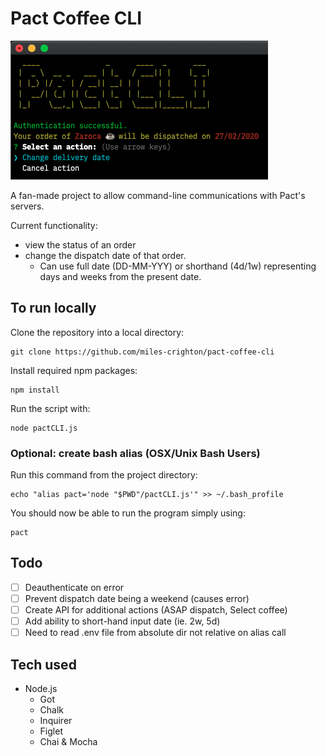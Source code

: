 # Pact Coffee CLI

![Screenshot of software](/screenshot.png?raw=true "Main CLI")

A fan-made project to allow command-line communications with Pact's servers.

Current functionality:
* view the status of an order
* change the dispatch date of that order.
    * Can use full date (DD-MM-YYY) or shorthand (4d/1w) representing days and weeks from the present date.

## To run locally

Clone the repository into a local directory:
```
git clone https://github.com/miles-crighton/pact-coffee-cli
```

Install required npm packages:
```
npm install
```

Run the script with:
```
node pactCLI.js
```

### Optional: create bash alias (OSX/Unix Bash Users)
Run this command from the project directory:
```
echo "alias pact='node "$PWD"/pactCLI.js'" >> ~/.bash_profile
```

You should now be able to run the program simply using:
```
pact
```

## Todo

- [ ] Deauthenticate on error
- [ ] Prevent dispatch date being a weekend (causes error)
- [ ] Create API for additional actions (ASAP dispatch, Select coffee)
- [ ] Add ability to short-hand input date (ie. 2w, 5d)
- [ ] Need to read .env file from absolute dir not relative on alias call

## Tech used
* Node.js
    * Got
    * Chalk
    * Inquirer
    * Figlet
    * Chai & Mocha